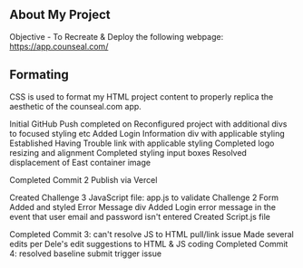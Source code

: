 ## About My Project
Objective - To Recreate & Deploy the following webpage:
https://app.counseal.com/

## Formating
CSS is used to format my HTML project content to properly replica the aesthetic of the counseal.com app.

Initial GitHub Push completed on
Reconfigured project with additional divs to focused styling etc
Added Login Information div with applicable styling
Established Having Trouble link with applicable styling 
Completed logo resizing and alignment
Completed styling input boxes
Resolved displacement of East container image

Completed Commit 2
Publish via Vercel

Created Challenge 3 JavaScript file: app.js to validate Challenge 2 Form
Added and styled Error Message div
Added Login error message in the event that user email and password isn't entered
Created Script.js file

Completed Commit 3: can't resolve JS to HTML pull/link issue
Made several edits per Dele's edit suggestions to HTML & JS coding
Completed Commit 4: resolved baseline submit trigger issue
